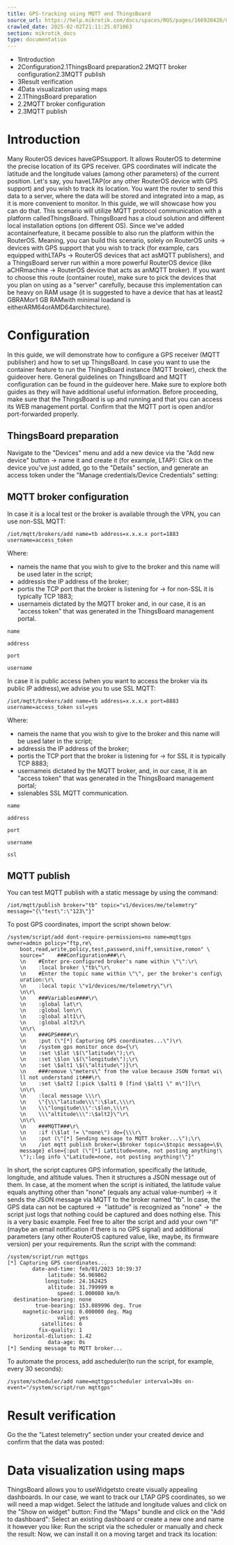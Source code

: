 ```yaml
---
title: GPS-tracking using MQTT and ThingsBoard
source_url: https://help.mikrotik.com/docs/spaces/ROS/pages/166920428/GPS-tracking+using+MQTT+and+ThingsBoard,
crawled_date: 2025-02-02T21:11:25.071063
section: mikrotik_docs
type: documentation
---
```


* 1Introduction
* 2Configuration2.1ThingsBoard preparation2.2MQTT broker configuration2.3MQTT publish
* 3Result verification
* 4Data visualization using maps
* 2.1ThingsBoard preparation
* 2.2MQTT broker configuration
* 2.3MQTT publish
# Introduction
Many RouterOS devices haveGPSsupport. It allows RouterOS to determine the precise location of its GPS receiver. GPS coordinates will indicate the latitude and the longitude values (among other parameters) of the current position.
Let's say, you haveLTAP(or any other RouterOS device with GPS support) and you wish to track its location. You want the router to send this data to a server, where the data will be stored and integrated into a map, as it is more convenient to monitor. In this guide, we will showcase how you can do that. This scenario will utilize MQTT protocol communication with a platform calledThingsBoard.
ThingsBoard has a cloud solution and different local installation options (on different OS).
Since we've added acontainerfeature, it became possible to also run the platform within the RouterOS. Meaning, you can build this scenario, solely on RouterOS units → devices with GPS support that you wish to track (for example, cars equipped withLTAPs → RouterOS devices that act asMQTT publishers), and a ThingsBoard server run within a more powerful RouterOS device (like aCHRmachine → RouterOS device that acts as anMQTT broker).
If you want to choose this route (container route), make sure to pick the devices that you plan on using as a "server" carefully, because this implementation can be heavy on RAM usage (it is suggested to have a device that has at least2 GBRAMor1 GB RAMwith minimal loadand is eitherARM64orAMD64architecture).
# Configuration
In this guide, we will demonstrate how to configure a GPS receiver (MQTT publisher) and how to set up ThingsBoard.
In case you want to use the container feature to run the ThingsBoard instance (MQTT broker), check the guideover here. General guidelines on ThingsBoard and MQTT configuration can be found in the guideover here. Make sure to explore both guides as they will have additional useful information.
Before proceeding, make sure that the ThingsBoard is up and running and that you can access its WEB management portal. Confirm that the MQTT port is open and/or port-forwarded properly.
## ThingsBoard preparation
Navigate to the "Devices" menu and add a new device via the "Add new device" button → name it and create it (for example, LTAP):
Click on the device you've just added, go to the "Details" section, and generate an access token under the "Manage credentials/Device Credentials" setting:
## MQTT broker configuration
In case it is a local test or the broker is available through the VPN, you can use non-SSL MQTT:
```
/iot/mqtt/brokers/add name=tb address=x.x.x.x port=1883 username=access_token
```
Where:
* nameis the name that you wish to give to the broker and this name will be used later in the script;
* addressis the IP address of the broker;
* portis the TCP port that the broker is listening for → for non-SSL it is typically TCP 1883;
* usernameis dictated by the MQTT broker and, in our case, it is an "access token" that was generated in the ThingsBoard management portal.
```
name
```
```
address
```
```
port
```
```
username
```
In case it is public access (when you want to access the broker via its public IP address),we advise you to use SSL MQTT:
```
/iot/mqtt/brokers/add name=tb address=x.x.x.x port=8883 username=access_token ssl=yes
```
Where:
* nameis the name that you wish to give to the broker and this name will be used later in the script;
* addressis the IP address of the broker;
* portis the TCP port that the broker is listening for → for SSL it is typically TCP 8883;
* usernameis dictated by the MQTT broker, and, in our case, it is an "access token" that was generated in the ThingsBoard management portal;
* sslenables SSL MQTT communication.
```
name
```
```
address
```
```
port
```
```
username
```
```
ssl
```
## MQTT publish
You can test MQTT publish with a static message by using the command:
```
/iot/mqtt/publish broker="tb" topic="v1/devices/me/telemetry" message="{\"test\":\"123\"}"
```
To post GPS coordinates, import the script shown below:
```
/system/script/add dont-require-permissions=no name=mqttgps owner=admin policy="ftp,re\
    boot,read,write,policy,test,password,sniff,sensitive,romon" \
    source="    ###Configuration###\r\
    \n    #Enter pre-configured broker's name within \"\":\r\
    \n    :local broker \"tb\"\r\
    \n    #Enter the topic name within \"\", per the broker's config\
    uration:\r\
    \n    :local topic \"v1/devices/me/telemetry\"\r\
    \n\r\
    \n    ###Variables####\r\
    \n    :global lat\r\
    \n    :global lon\r\
    \n    :global alt1\r\
    \n    :global alt2\r\
    \n\r\
    \n    ###GPS####\r\
    \n    :put (\"[*] Capturing GPS coordinates...\")\r\
    \n    /system gps monitor once do={\r\
    \n    :set \$lat \$(\"latitude\");\r\
    \n    :set \$lon \$(\"longitude\");\r\
    \n    :set \$alt1 \$(\"altitude\")}\r\
    \n    ###remove \"meters\" from the value because JSON format wi\
    ll not understand it###\r\
    \n    :set \$alt2 [:pick \$alt1 0 [find \$alt1 \" m\"]]\r\
    \n\r\
    \n    :local message \\\r\
    \n    \"{\\\"latitude\\\":\$lat,\\\r\
    \n    \\\"longitude\\\":\$lon,\\\r\
    \n    \\\"altitude\\\":\$alt2}\"\r\
    \n\r\
    \n    ###MQTT###\r\
    \n    :if (\$lat != \"none\") do={\\\r\
    \n    :put (\"[*] Sending message to MQTT broker...\");\r\
    \n    /iot mqtt publish broker=\$broker topic=\$topic message=\$\
    message} else={:put (\"[*] Lattitude=none, not posting anything!\
    \");:log info \"Latitude=none, not posting anything!\"}"
```
In short, the script captures GPS information, specifically the latitude, longitude, and altitude values. Then it structures a JSON message out of them. In case, at the moment when the script is initiated, the latitude value equals anything other than "none" (equals any actual value-number) → it sends the JSON message via MQTT to the broker named "tb". In case, the GPS data can not be captured →  "latitude" is recognized as "none" →  the script just logs that nothing could be captured and does nothing else.
This is a very basic example. Feel free to alter the script and add your own "if" (maybe an email notification if there is no GPS signal) and additional parameters (any other RouterOS captured value, like, maybe, its firmware version) per your requirements.
Run the script with the command:
```
/system/script/run mqttgps 
[*] Capturing GPS coordinates...
        date-and-time: feb/01/2023 10:39:37
             latitude: 56.969862
            longitude: 24.162425
             altitude: 31.799999 m
                speed: 1.000080 km/h
  destination-bearing: none
         true-bearing: 153.089996 deg. True
     magnetic-bearing: 0.000000 deg. Mag
                valid: yes
           satellites: 6
          fix-quality: 1
  horizontal-dilution: 1.42
             data-age: 0s
[*] Sending message to MQTT broker...
```
To automate the process, add ascheduler(to run the script, for example, every 30 seconds):
```
/system/scheduler/add name=mqttgpsscheduler interval=30s on-event="/system/script/run mqttgps"
```
# Result verification
Go the the "Latest telemetry" section under your created device and confirm that the data was posted:
# Data visualization using maps
ThingsBoard allows you to useWidgetsto create visually appealing dashboards. In our case, we want to track our LTAP GPS coordinates, so we will need a map widget.
Select the latitude and longitude values and click on the "Show on widget" button:
Find the "Maps" bundle and click on the "Add to dashboard":
Select an existing dashboard or create a new one and name it however you like:
Run the script via the scheduler or manually and check the result:
Now, we can install it on a moving target and track its location: